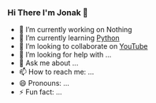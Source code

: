 <!-- ### Hi there 👋

**Jonak-Adipta-Kalita/Jonak-Adipta-Kalita** is a ✨ _special_ ✨ repository because its `README.md` (this file) appears on your GitHub profile.

Here are some ideas to get you started:

- 🔭 I’m currently working on ...
- 🌱 I’m currently learning ...
- 👯 I’m looking to collaborate on ...
- 🤔 I’m looking for help with ...
- 💬 Ask me about ...
- 📫 How to reach me: ...
- 😄 Pronouns: ...
- ⚡ Fun fact: ...
-->

<!-- New Ones -->
### Hi There I'm Jonak 👋

- 🔭 I’m currently working on Nothing
- 🌱 I’m currently learning [Python]("https://www.python.org")
- 👯 I’m looking to collaborate on [YouTube]("")
- 🤔 I’m looking for help with ...
- 💬 Ask me about ...
- 📫 How to reach me: ...
- 😄 Pronouns: ...
- ⚡ Fun fact: ...

